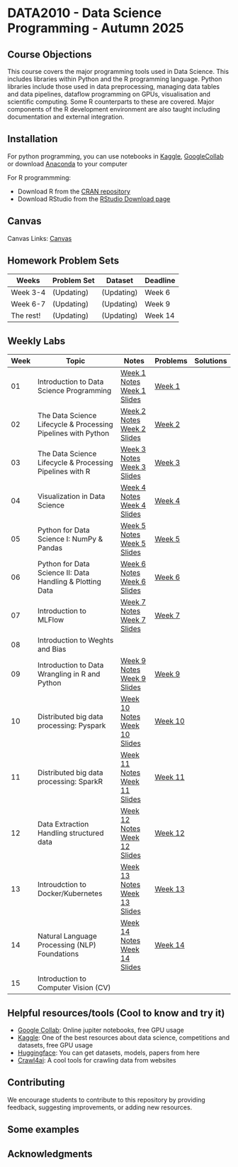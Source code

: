 # DATA2010 - Data Science Programming - Autumn 2025

## Course Objections
This course covers the major programming tools used in Data Science. This includes libraries within Python and the R programming language. Python libraries include those used in data preprocessing, managing data tables and data pipelines, dataflow programming on GPUs, visualisation and scientific computing. Some R counterparts to these are covered. Major components of the R development environment are also taught including documentation and external integration.

## Installation
For python programming, you can use notebooks in [Kaggle](https://www.kaggle.com/), [GoogleCollab](https://colab.research.google.com/) or download [Anaconda](https://www.anaconda.com/download) to your computer

For R programmming:
- Download R from the [CRAN repository](https://cran.r-project.org/)
- Download RStudio from the [RStudio Download page](https://www.rstudio.com/products/rstudio/download/)
## Canvas

Canvas Links: [Canvas](https://vinuni.instructure.com/courses/2819)

## Homework Problem Sets

| Weeks | Problem Set | Dataset | Deadline |
| --- | --- | --- | --- |
| Week 3-4 | (Updating)| (Updating) | Week 6 |
| Week 6-7 | (Updating)| (Updating) | Week 9 |
| The rest! | (Updating)| (Updating) | Week 14|

## Weekly Labs

| Week | Topic | Notes | Problems | Solutions |
| --- | --- | --- | --- | --- |
| 01 | Introduction to Data Science Programming | [Week 1 Notes](https://simplesymphony.notion.site/Week-1-250cbbea3c3c80938466f2f58f53722f?source=copy_link) [Week 1 Slides](https://www.canva.com/design/DAGwJbJl_YM/neqmhNEaIfc1eZXnf_9ehg/edit?utm_content=DAGwJbJl_YM&utm_campaign=designshare&utm_medium=link2&utm_source=sharebutton) | [Week 1](Week_01/Week1.md) | |
| 02 | The Data Science Lifecycle & Processing Pipelines with Python | [Week 2 Notes](https://simplesymphony.notion.site/Week-2-250cbbea3c3c809cab6acc154c68e34b?source=copy_link) [Week 2 Slides](https://www.canva.com/design/DAGwJbhtH7w/QYYfyFpqrrwQteZ4v7ZDxQ/edit?utm_content=DAGwJbhtH7w&utm_campaign=designshare&utm_medium=link2&utm_source=sharebutton) | [Week 2](Week_02/Week2.md) | |
| 03 | The Data Science Lifecycle & Processing Pipelines with R | [Week 3 Notes](https://simplesymphony.notion.site/Week-3-R-Fundamentals-I-261cbbea3c3c80048d8ef38b95c1b234?source=copy_link) [Week 3 Slides](https://www.canva.com/design/DAGxt1vLDFw/AlztGu3sVjbG9yoPnWBmog/edit?utm_content=DAGxt1vLDFw&utm_campaign=designshare&utm_medium=link2&utm_source=sharebutton) |[Week 3](Week_03/Week3.md) | |
| 04 | Visualization in Data Science | [Week 4 Notes](https://simplesymphony.notion.site/Week-4-R-Fundamentals-II-261cbbea3c3c809f8a85ca5c3dafe32c?source=copy_link) [Week 4 Slides](https://www.canva.com/design/DAGxt2Eu3V8/9CwTFcmdR-wLMpjH2bO-Hg/edit?utm_content=DAGxt2Eu3V8&utm_campaign=designshare&utm_medium=link2&utm_source=sharebutton) |[Week 4](Week_04/Week4.md) | |
| 05 | Python for Data Science I: NumPy & Pandas | [Week 5 Notes](https://simplesymphony.notion.site/Week-5-Python-for-Data-Science-I-NumPy-Pandas-261cbbea3c3c805b957af1d1b77005bd?source=copy_link) [Week 5 Slides](https://www.canva.com/design/DAGxtzQ4g1A/FtloRifZdvLA_C_9kwyMkg/edit?utm_content=DAGxtzQ4g1A&utm_campaign=designshare&utm_medium=link2&utm_source=sharebutton) |[Week 5](Week_05/Week5.md) | |
| 06 | Python for Data Science II: Data Handling & Plotting Data | [Week 6 Notes](https://simplesymphony.notion.site/Week-6-Python-for-Data-Science-II-Data-Handling-Plotting-261cbbea3c3c80fbb575e00c1d517851?source=copy_link) [Week 6 Slides](https://www.canva.com/design/DAGxt05Gw6Q/W-Jc0tmkiMNSV1HlauWuoA/edit?utm_content=DAGxt05Gw6Q&utm_campaign=designshare&utm_medium=link2&utm_source=sharebutton) |[Week 6](Week_06/Week6.md) | |
| 07 | Introduction to MLFlow | [Week 7 Notes](https://simplesymphony.notion.site/Week-7-Data-Wrangling-in-R-with-tidyverse-261cbbea3c3c804a9478dc6ddd8d144a?source=copy_link) [Week 7 Slides](https://www.canva.com/design/DAGxt_sicvo/o-i7wL05i5_Pz8iqJyoC1Q/edit?utm_content=DAGxt_sicvo&utm_campaign=designshare&utm_medium=link2&utm_source=sharebutton) |[Week 7](Week_07/Week1.md) | |
| 08 | Introduction to Weghts and Bias |  || |
| 09 | Introduction to Data Wrangling in R and Python | [Week 9 Notes](https://simplesymphony.notion.site/Week-9-Data-Visualisation-in-Python-and-R-261cbbea3c3c80768f6ad20a42667339?source=copy_link) [Week 9 Slides](https://www.canva.com/design/DAGxt4AL6Mw/vrKN_01XS5evoibvx8TAWQ/edit?utm_content=DAGxt4AL6Mw&utm_campaign=designshare&utm_medium=link2&utm_source=sharebutton) |[Week 9](Week_09/Week9.md) | |
| 10 | Distributed big data processing: Pyspark  | [Week 10 Notes](https://simplesymphony.notion.site/Week-10-Data-Extraction-Wrangling-I-261cbbea3c3c8054a340c73f4f9db054?source=copy_link) [Week 10 Slides](https://www.canva.com/design/DAGxt_LGw1M/bnkCsq8y0xg8zM8mJ1_JqA/edit?utm_content=DAGxt_LGw1M&utm_campaign=designshare&utm_medium=link2&utm_source=sharebutton) |[Week 10](Week_10/Week10.md) | |
| 11 | Distributed big data processing: SparkR | [Week 11 Notes](https://simplesymphony.notion.site/Week-11-Data-Extraction-Wrangling-II-261cbbea3c3c804f93ffda527404dd94?source=copy_link) [Week 11 Slides](https://www.canva.com/design/DAGxt1tz9B8/X9FOybUtH3oT3nLhQ13Ysg/edit?utm_content=DAGxt1tz9B8&utm_campaign=designshare&utm_medium=link2&utm_source=sharebutton) |[Week 11](Week_11/Week11.md) | |
| 12 | Data Extraction Handling structured data | [Week 12 Notes](https://simplesymphony.notion.site/Week-12-Introduction-to-GPU-based-Processing-261cbbea3c3c80af95fed7d0b16833ca?source=copy_link) [Week 12 Slides](https://www.canva.com/design/DAGxt_ROR1k/2X259hL8Cjz4Hl8pdSzt_Q/edit?utm_content=DAGxt_ROR1k&utm_campaign=designshare&utm_medium=link2&utm_source=sharebutton) |[Week 12](Week_12/Week12.md) | |
| 13 | Introudction to Docker/Kubernetes | [Week 13 Notes](https://simplesymphony.notion.site/Week-13-Applied-GPU-based-Data-Processing-261cbbea3c3c80149336f8e290327346?source=copy_link) [Week 13 Slides](https://www.canva.com/design/DAGxtzlcqL0/yyZ27ma-iBzJMcIbRcQFOQ/edit?utm_content=DAGxtzlcqL0&utm_campaign=designshare&utm_medium=link2&utm_source=sharebutton) |[Week 13](Week_13/Week13.md) | |
| 14 | Natural Language Processing (NLP) Foundations | [Week 14 Notes](https://simplesymphony.notion.site/Week-14-Integrated-Project-Workshop-261cbbea3c3c806e9342eef2c64ebe92?source=copy_link) [Week 14 Slides](https://www.canva.com/design/DAGxt9w3Zzo/hDLFZ90HtzmtBfcI0cmSbA/edit?utm_content=DAGxt9w3Zzo&utm_campaign=designshare&utm_medium=link2&utm_source=sharebutton) |[Week 14](Week_14/Week14.md) | |
| 15 | Introduction to Computer Vision (CV) |  || |

## Helpful resources/tools (Cool to know and try it)
- [Google Collab](https://colab.research.google.com/): Online jupiter notebooks, free GPU usage
- [Kaggle](https://www.kaggle.com/): One of the best resources about data science, competitions and datasets, free GPU usage
- [Huggingface](https://huggingface.co/): You can get datasets, models, papers from here
- [Crawl4ai](https://github.com/unclecode/crawl4ai): A cool tools for crawling data from websites

## Contributing

We encourage students to contribute to this repository by providing feedback, suggesting improvements, or adding new resources.

## Some examples


## Acknowledgments
